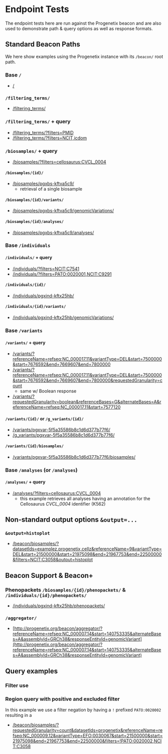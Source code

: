 # Endpoint Tests

The endpoint tests here are run against the Progenetix beacon and are also used
to demonstrate path & query options as well as response formats.

## Standard Beacon Paths

We here show examples using the Progenetix instance with its `/beacon/` root path.

### Base `/`

* [/](http://progenetix.org/beacon/)

### `/filtering_terms/`

* [/filtering_terms/](http://progenetix.org/beacon/filtering_terms/)

### `/filtering_terms/` + query

* [/filtering_terms/?filters=PMID](http://progenetix.org/beacon/filtering_terms/?filters=PMID)
* [/filtering_terms/?filters=NCIT,icdom](http://progenetix.org/beacon/filtering_terms/?filters=NCIT,icdom)

### `/biosamples/` + query

* [/biosamples/?filters=cellosaurus:CVCL_0004](http://progenetix.org/beacon/biosamples/?filters=cellosaurus:CVCL_0004)

#### `/biosamples/{id}/`

* [/biosamples/pgxbs-kftva5c9/](http://progenetix.org/beacon/biosamples/pgxbs-kftva5c9/)
  - retrieval of a single biosample

#### `/biosamples/{id}/variants/`

* [/biosamples/pgxbs-kftva5c9/genomicVariations/](http://progenetix.org/beacon/biosamples/pgxbs-kftva5c9/genomicVariations/)

#### `/biosamples/{id}/analyses/`

* [/biosamples/pgxbs-kftva5c9/analyses/](http://progenetix.org/beacon/biosamples/pgxbs-kftva5c9/analyses/)

### Base `/individuals`

#### `/individuals/` + query

* [/individuals/?filters=NCIT:C7541](http://progenetix.org/beacon/individuals/?filters=NCIT:C7541)
* [/individuals/?filters=PATO:0020001,NCIT:C9291](http://progenetix.org/beacon/individuals/?filters=PATO:0020001,NCIT:C9291)

#### `/individuals/{id}/`

* [/individuals/pgxind-kftx25hb/](http://progenetix.org/beacon/individuals/pgxind-kftx25hb/)

#### `/individuals/{id}/variants/`

* [/individuals/pgxind-kftx25hb/genomicVariations/](http://progenetix.org/beacon/individuals/pgxind-kftx25hb/genomicVariations/)

### Base `/variants`

#### `/variants/` + query

* [/variants/?referenceName=refseq:NC_000017.11&variantType=DEL&start=7500000&start=7676592&end=7669607&end=7800000](http://progenetix.org/beacon/genomicVariations/?referenceName=refseq:NC_000017.11&variantType=DEL&start=7500000&start=7676592&end=7669607&end=7800000)
* [/variants/?referenceName=refseq:NC_000017.11&variantType=DEL&start=7500000&start=7676592&end=7669607&end=7800000&requestedGranularity=count](https://progenetix.org/beacon/genomicVariations/?referenceName=refseq:NC_000017.11&variantType=DEL&start=7500000&start=7676592&end=7669607&end=7800000&requestedGranularity=count)
    - same w/ Boolean response
* [/variants/?requestedGranularity=boolean&referenceBases=G&alternateBases=A&referenceName=refseq:NC_000017.11&start=7577120](http://progenetix.org/beacon/genomicVariations/?requestedGranularity=boolean&referenceBases=G&alternateBases=A&referenceName=refseq:NC_000017.11&start=7577120)


#### `/variants/{id}/` or `/g_variants/{id}/`

* [/variants/pgxvar-5f5a35586b8c1d6d377b77f6/](http://progenetix.org/beacon/genomicVariations/pgxvar-5f5a35586b8c1d6d377b77f6/)
* [/g_variants/pgxvar-5f5a35586b8c1d6d377b77f6/](http://progenetix.org/beacon/g_variants/pgxvar-5f5a35586b8c1d6d377b77f6/)

#### `/variants/{id}/biosamples/`

* [/variants/pgxvar-5f5a35586b8c1d6d377b77f6/biosamples/](http://progenetix.org/beacon/genomicVariations/pgxvar-5f5a35586b8c1d6d377b77f6/biosamples/)

### Base `/analyses` (or `/analyses`)

#### `/analyses/` + query

* [/analyses/?filters=cellosaurus:CVCL_0004](http://progenetix.org/beacon/analyses/?filters=cellosaurus:CVCL_0004)
  - this example retrieves all analyses having an annotation for the Cellosaurus _CVCL_0004_
  identifier (K562)

## Non-standard output options `&output=...`

### `&output=histoplot`

* [/beacon/biosamples/?datasetIds=examplez,progenetix,cellz&referenceName=9&variantType=DEL&start=21500000&start=21975098&end=21967753&end=22500000&filters=NCIT:C3058&output=histoplot](http://progenetix.org/beacon/biosamples/?datasetIds=examplez,progenetix,cellz&referenceName=9&variantType=DEL&start=21500000&start=21975098&end=21967753&end=22500000&filters=NCIT:C3058&output=histoplot)

## Beacon Support & Beacon+

### Phenopackets `/biosamples/{id}/phenopackets/` & `/individuals/{id}/phenopackets/`

* [/individuals/pgxind-kftx25hb/phenopackets/](http://progenetix.org/beacon/individuals/pgxind-kftx3fpk/phenopackets/)

### `/aggregator/`

* [http://progenetix.org/beacon/aggregator/?referenceName=refseq:NC_000007.14&start=140753335&alternateBases=A&assemblyId=GRCh38&responseEntityId=genomicVariant](http://progenetix.org/beacon/aggregator/?referenceName=refseq:NC_000007.14&start=140753335&alternateBases=A&assemblyId=GRCh38&responseEntityId=genomicVariant)

## Query examples

### Filter use

### Region query with positive and excluded filter

In this example we use a filter negation by having a `!` prefixed `PATO:0020002`
resulting in a 

* [/beacon/biosamples/?requestedGranularity=count&datasetIds=progenetix&referenceName=refseq:NC_000009.12&variantType=EFO:0030067&start=21500000&start=21975098&end=21967753&end=22500000&filters=!PATO:0020002,NCIT:C3058](http://progenetix.org/beacon/biosamples/?requestedGranularity=count&datasetIds=progenetix&referenceName=refseq:NC_000009.12&variantType=EFO:0030067&start=21500000&start=21975098&end=21967753&end=22500000&filters=!PATO:0020002,NCIT:C3058)


